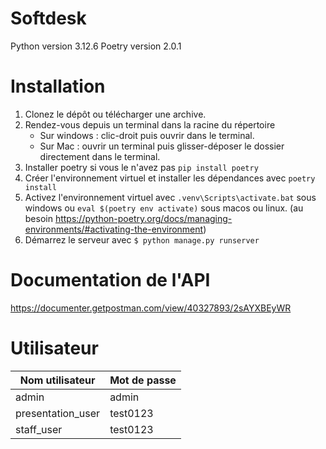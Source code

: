 # Softdesk

Python version 3.12.6
Poetry version 2.0.1

# Installation
1. Clonez le dépôt ou télécharger une archive.
2. Rendez-vous depuis un terminal dans la racine du répertoire
   - Sur windows : clic-droit puis ouvrir dans le terminal.
   - Sur Mac : ouvrir un terminal puis glisser-déposer le dossier directement dans le terminal.
3. Installer poetry si vous le n'avez pas ```pip install poetry```
4. Créer l'environnement virtuel et installer les dépendances avec ```poetry install```
5. Activez l'environnement virtuel avec ```.venv\Scripts\activate.bat``` sous windows ou ```eval $(poetry env activate)``` sous macos ou linux. (au besoin https://python-poetry.org/docs/managing-environments/#activating-the-environment)
6. Démarrez le serveur avec ```$ python manage.py runserver```

# Documentation de l'API
https://documenter.getpostman.com/view/40327893/2sAYXBEyWR

# Utilisateur
| Nom utilisateur | Mot de passe |
| ------------- | ------------- |
| admin  | admin  |
| presentation_user  | test0123  |
| staff_user | test0123 |
